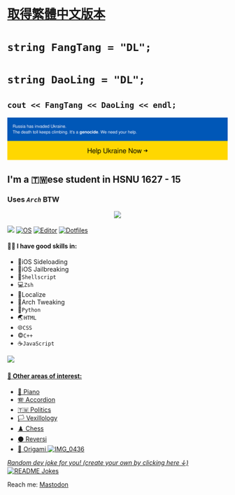 # [取得繁體中文版本](https://github.com/olivertzeng/olivertzeng/blob/main/README-zh_TW.md)
# `string FangTang = "DL";`
# `string DaoLing = "DL";`
## `cout << FangTang << DaoLing << endl;`
[![Stand With Ukraine](https://raw.githubusercontent.com/vshymanskyy/StandWithUkraine/main/banner2-direct.svg)](https://stand-with-ukraine.pp.ua)
## I'm a 🇹🇼ese student in HSNU 1627 - 15
### **Uses *`Arch`* BTW**
<p align="center">
  <a href="https://skillicons.dev">
    <img src="https://skillicons.dev/icons?i=git,py,bash,linux,md,vim,cpp,html,js,css,,github,stackoverflow" />
  </a>
</p>

![](https://komarev.com/ghpvc/?username=olivertzeng&color=blueviolet&style=plastic)
[![OS](https://img.shields.io/badge/OS-ArchLinux-informational?style=flat-square&logo=archlinux&logoColor=white)](https://en.wikipedia.org/wiki/Linux)
[![Editor](https://img.shields.io/badge/Editor-Vim-blue?style=flat-square&logo=vim&logoColor=white)](https://vim.org/)
[![Dotfiles](https://img.shields.io/badge/Setup-Dotfiles-blue?style=flat-square&logo=when-i-work&logoColor=white)](https://github.com/olivertzeng/dotfiles)

#### 🤹‍♂️ I have good skills in:
* 📲iOS Sideloading
* 📱iOS Jailbreaking
* 🐚`Shellscript`
* 💻`Zsh`
* 🔄Localize
* 🐧Arch Tweaking
* 🐍`Python`
* 🌏`HTML`
* 🌐`CSS`
* ©️`C++`
* ☕️`JavaScript`

<a href="https://github.com/olivertzeng">
  <img height="137px" src="https://github-readme-stats.vercel.app/api?username=olivertzeng&hide_title=true&hide_border=true&show_icons=true&include_all_commits=true&count_private=true&line_height=21&text_color=000&icon_color=000&bg_color=0,ea6161,ffc64d,fffc4d,52fa5a&theme=graywhite" />

#### 🔬 Other areas of interest:
* 🎹 Piano
* 🪗 Accordion
* 🇹🇼 Politics
* 🏳️ Vexillology
* ♟️ Chess
* ⚫️ Reversi
* 📄 Origami
![IMG_0436](https://github.com/olivertzeng/olivertzeng/assets/86348833/094e21c8-e2fc-4c79-bbb9-5b8d9c283ad7)

<i>Random dev joke for you! (create your own by clicking here ↓)</i><br>
<a href="https://readme-jokes.vercel.app"><img align="center" src="https://readme-jokes.vercel.app/api?bgColor=%23073b4c&textColor=%2306d6a0&aColor=%2306d6a0&borderColor=%2306d6a0" alt="README Jokes"></a>

Reach me:
<a rel="me" href="https://mastodon.social/@olivertzeng">Mastodon</a>

